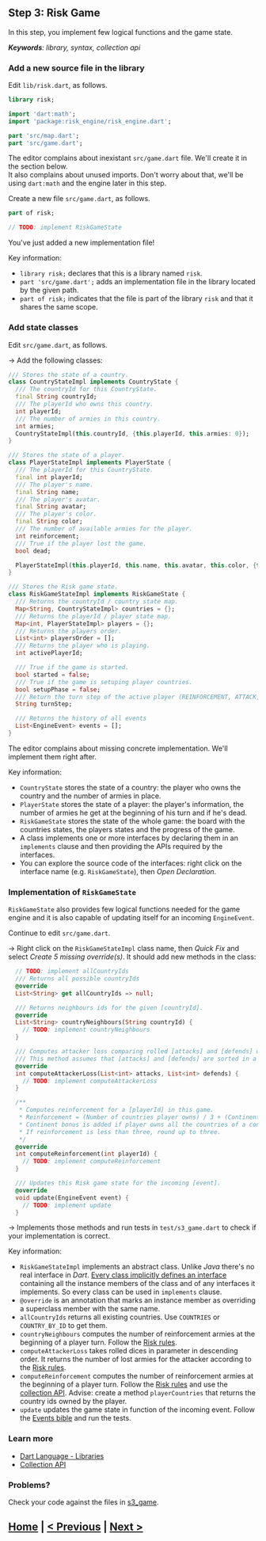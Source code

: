 ## Step 3: Risk Game

In this step, you implement few logical functions and the game state.

_**Keywords**: library, syntax, collection api_


### Add a new source file in the library

Edit `lib/risk.dart`, as follows.

```Dart
library risk;

import 'dart:math';
import 'package:risk_engine/risk_engine.dart';

part 'src/map.dart';
part 'src/game.dart';
```

The editor complains about inexistant `src/game.dart` file. We'll create it in the section below.  
It also complains about unused imports. Don't worry about that, we'll be using `dart:math` and the engine later in this step.

Create a new file `src/game.dart`, as follows.

```Dart
part of risk;

// TODO: implement RiskGameState
```

You've just added a new implementation file!

Key information:

* `library risk;` declares that this is a library named `risk`.
* `part 'src/game.dart';` adds an implementation file in the library located by the given path.
* `part of risk;` indicates that the file is part of the library `risk` and that it shares the same scope.

### Add state classes

Edit `src/game.dart`, as follows.

&rarr; Add the following classes:

```Dart
/// Stores the state of a country.
class CountryStateImpl implements CountryState {
  /// The countryId for this CountryState.
  final String countryId;
  /// The playerId who owns this country.
  int playerId;
  /// The number of armies in this country.
  int armies;
  CountryStateImpl(this.countryId, {this.playerId, this.armies: 0});
}

/// Stores the state of a player.
class PlayerStateImpl implements PlayerState {
  /// The playerId for this CountryState.
  final int playerId;
  /// The player's name.
  final String name;
  /// The player's avatar.
  final String avatar;
  /// The player's color.
  final String color;
  /// The number of available armies for the player.
  int reinforcement;
  /// True if the player lost the game.
  bool dead;

  PlayerStateImpl(this.playerId, this.name, this.avatar, this.color, {this.reinforcement: 0, this.dead: false});
}

/// Stores the Risk game state.
class RiskGameStateImpl implements RiskGameState {
  /// Returns the countryId / country state map.
  Map<String, CountryStateImpl> countries = {};
  /// Returns the playerId / player state map.
  Map<int, PlayerStateImpl> players = {};
  /// Returns the players order.
  List<int> playersOrder = [];
  /// Returns the player who is playing.
  int activePlayerId;

  /// True if the game is started.
  bool started = false;
  /// True if the game is setuping player countries.
  bool setupPhase = false;
  /// Return the turn step of the active player (REINFORCEMENT, ATTACK, FORTIFICATION).
  String turnStep;

  /// Returns the history of all events
  List<EngineEvent> events = [];
}
```

The editor complains about missing concrete implementation. We'll implement them right after.

Key information:

* `CountryState` stores the state of a country: the player who owns the country and the number of armies in place.
* `PlayerState` stores the state of a player: the player's information, the number of armies he get at the beginning of his turn and if he's dead.
* `RiskGameState` stores the state of the whole game: the board with the countries states, the players states and the progress of the game.
* A class implements one or more interfaces by declaring them in an `implements` clause and then providing the APIs required by the interfaces. 
* You can explore the source code of the interfaces: right click on the interface name (e.g. `RiskGameState`), then _Open Declaration_. 

### Implementation of `RiskGameState`

`RiskGameState` also provides few logical functions needed for the game engine and it is also capable of updating itself for an incoming `EngineEvent`.

Continue to edit `src/game.dart`.

&rarr; Right click on the `RiskGameStateImpl` class name, then _Quick Fix_ and select _Create 5 missing override(s)_. It should add new methods in the class:

```Dart
  // TODO: implement allCountryIds
  /// Returns all possible countryIds
  @override
  List<String> get allCountryIds => null;

  /// Returns neighbours ids for the given [countryId].
  @override
  List<String> countryNeighbours(String countryId) {
    // TODO: implement countryNeighbours
  }

  /// Computes attacker loss comparing rolled [attacks] and [defends] dices.
  /// This method assumes that [attacks] and [defends] are sorted in a descending order
  @override
  int computeAttackerLoss(List<int> attacks, List<int> defends) {
    // TODO: implement computeAttackerLoss
  }

  /**
   * Computes reinforcement for a [playerId] in this game.
   * Reinforcement = (Number of countries player owns) / 3 + (Continent bonus)
   * Continent bonus is added if player owns all the countries of a continent.
   * If reinforcement is less than three, round up to three.
   */
  @override
  int computeReinforcement(int playerId) {
    // TODO: implement computeReinforcement
  }

  /// Updates this Risk game state for the incoming [event].
  @override
  void update(EngineEvent event) {
    // TODO: implement update
  }
```

&rarr; Implements those methods and run tests in `test/s3_game.dart` to check if your implementation is correct.

Key information:
* `RiskGameStateImpl` implements an abstract class. Unlike _Java_ there's no real interface in _Dart_. [Every class implicitly defines an interface](https://www.dartlang.org/docs/dart-up-and-running/contents/ch02.html#ch02-implicit-interfaces) containing all the instance members of the class and of any interfaces it implements. So every class can be used in `implements` clause.
* `@override` is an annotation that marks an instance member as overriding a superclass member with the same name.
* `allCountryIds` returns all existing countries. Use `COUNTRIES` or `COUNTRY_BY_ID` to get them.
* `countryNeighbours` computes the number of reinforcement armies at the beginning of a player turn. Follow the [Risk rules](rules.md).
* `computeAttackerLoss` takes rolled dices in parameter in descending order. It returns the number of lost armies for the attacker according to the [Risk rules](rules.md).
* `computeReinforcement` computes the number of reinforcement armies at the beginning of a player turn. Follow the [Risk rules](rules.md) and use the [collection API](https://api.dartlang.org/apidocs/channels/stable/dartdoc-viewer/dart-core.Iterable).
  Advise: create a method `playerCountries` that returns the country ids owned by the player.
* `update` updates the game state in function of the incoming event. Follow the [Events bible](events.md) and run the tests.

### Learn more
 - [Dart Language - Libraries](https://www.dartlang.org/docs/dart-up-and-running/contents/ch02.html#libraries)
 - [Collection API](https://api.dartlang.org/apidocs/channels/stable/dartdoc-viewer/dart-core.Iterable)

### Problems?
Check your code against the files in [s3_game](../samples/s3_game).

## [Home](../README.md) | [< Previous](step-2.md) | [Next >](step-4.md)
